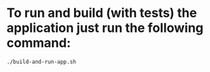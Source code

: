 # To run and build (with tests) the application just run the following command:
```
./build-and-run-app.sh
```
